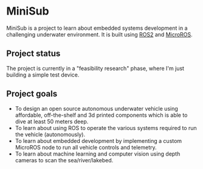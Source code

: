 # MiniSub
MiniSub is a project to learn about embedded systems development in a challenging underwater environment. It is built using [ROS2](https://www.ros.org/) and [MicroROS](https://micro.ros.org/).

## Project status
The project is currently in a "feasibility research" phase, where I'm just building a simple test device.

## Project goals
* To design an open source autonomous underwater vehicle using affordable, off-the-shelf and 3d printed components which is able to dive at least 50 meters deep. 
* To learn about using ROS to operate the various systems required to run the vehicle (autonomously).
* To learn about embedded development by implementing a custom MicroROS node to run all vehicle controls and telemetry.
* To learn about machine learning and computer vision using depth cameras to scan the sea/river/lakebed.
